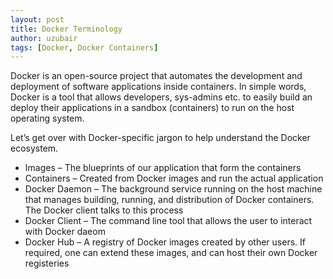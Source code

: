 ```yaml
--- 
layout: post
title: Docker Terminology
author: uzubair
tags: [Docker, Docker Containers]
---
```


Docker is an open-source project that automates the development and deployment of software applications inside containers. In simple words, Docker is a tool that allows developers, sys-admins etc. to easily build an deploy their applications in a sandbox (containers) to run on the host operating system.

Let’s get over with Docker-specific jargon to help understand the Docker ecosystem.

- Images – The blueprints of our application that form the containers
- Containers – Created from Docker images and run the actual application
- Docker Daemon – The background service running on the host machine that manages building, running, and distribution of Docker containers. The Docker client talks to this process
- Docker Client – The command line tool that allows the user to interact with Docker daeom
- Docker Hub – A registry of Docker images created by other users. If required, one can extend these images, and can host their own Docker registeries
